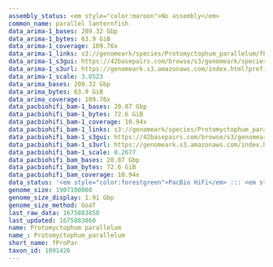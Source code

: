 ```yaml
---
assembly_status: <em style="color:maroon">No assembly</em>
common_name: parallel lanternfish
data_arima-1_bases: 209.32 Gbp
data_arima-1_bytes: 63.9 GiB
data_arima-1_coverage: 109.76x
data_arima-1_links: s3://genomeark/species/Protomyctophum_parallelum/fProPar1/genomic_data/arima/<br>
data_arima-1_s3gui: https://42basepairs.com/browse/s3/genomeark/species/Protomyctophum_parallelum/fProPar1/genomic_data/arima/
data_arima-1_s3url: https://genomeark.s3.amazonaws.com/index.html?prefix=species/Protomyctophum_parallelum/fProPar1/genomic_data/arima/
data_arima-1_scale: 3.0523
data_arima_bases: 209.32 Gbp
data_arima_bytes: 63.9 GiB
data_arima_coverage: 109.76x
data_pacbiohifi_bam-1_bases: 20.87 Gbp
data_pacbiohifi_bam-1_bytes: 72.6 GiB
data_pacbiohifi_bam-1_coverage: 10.94x
data_pacbiohifi_bam-1_links: s3://genomeark/species/Protomyctophum_parallelum/fProPar1/genomic_data/pacbio_hifi/<br>
data_pacbiohifi_bam-1_s3gui: https://42basepairs.com/browse/s3/genomeark/species/Protomyctophum_parallelum/fProPar1/genomic_data/pacbio_hifi/
data_pacbiohifi_bam-1_s3url: https://genomeark.s3.amazonaws.com/index.html?prefix=species/Protomyctophum_parallelum/fProPar1/genomic_data/pacbio_hifi/
data_pacbiohifi_bam-1_scale: 0.2677
data_pacbiohifi_bam_bases: 20.87 Gbp
data_pacbiohifi_bam_bytes: 72.6 GiB
data_pacbiohifi_bam_coverage: 10.94x
data_status: '<em style="color:forestgreen">PacBio HiFi</em> ::: <em style="color:forestgreen">Arima</em>'
genome_size: 1907100000
genome_size_display: 1.91 Gbp
genome_size_method: GoaT
last_raw_data: 1675883858
last_updated: 1675883860
name: Protomyctophum parallelum
name_: Protomyctophum_parallelum
short_name: fProPar
taxon_id: 1091426
---
```

